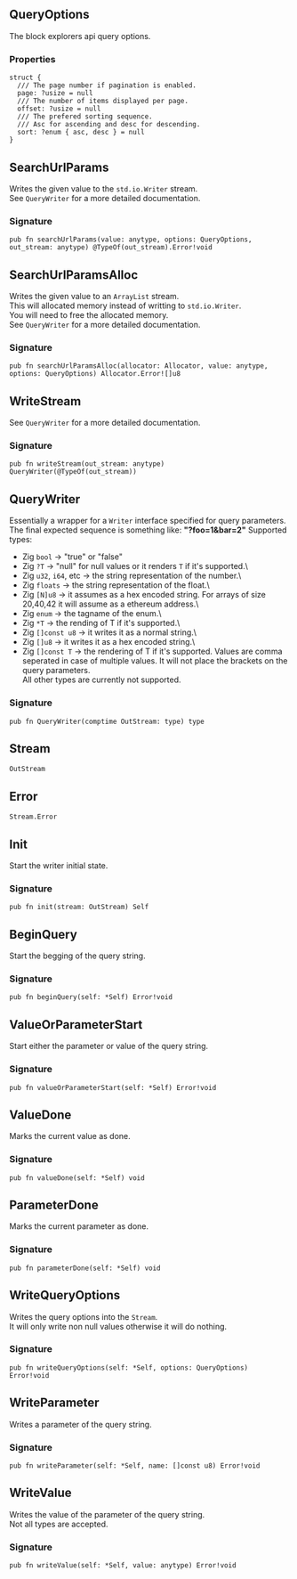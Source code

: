 ## QueryOptions

The block explorers api query options.

### Properties

```zig
struct {
  /// The page number if pagination is enabled.
  page: ?usize = null
  /// The number of items displayed per page.
  offset: ?usize = null
  /// The prefered sorting sequence.
  /// Asc for ascending and desc for descending.
  sort: ?enum { asc, desc } = null
}
```

## SearchUrlParams
Writes the given value to the `std.io.Writer` stream.\
See `QueryWriter` for a more detailed documentation.

### Signature

```zig
pub fn searchUrlParams(value: anytype, options: QueryOptions, out_stream: anytype) @TypeOf(out_stream).Error!void
```

## SearchUrlParamsAlloc
Writes the given value to an `ArrayList` stream.\
This will allocated memory instead of writting to `std.io.Writer`.\
You will need to free the allocated memory.\
See `QueryWriter` for a more detailed documentation.

### Signature

```zig
pub fn searchUrlParamsAlloc(allocator: Allocator, value: anytype, options: QueryOptions) Allocator.Error![]u8
```

## WriteStream
See `QueryWriter` for a more detailed documentation.

### Signature

```zig
pub fn writeStream(out_stream: anytype) QueryWriter(@TypeOf(out_stream))
```

## QueryWriter
Essentially a wrapper for a `Writer` interface
specified for query parameters.\
The final expected sequence is something like: **"?foo=1&bar=2"**
Supported types:
  * Zig `bool` -> "true" or "false"
  * Zig `?T` -> "null" for null values or it renders `T` if it's supported.\
  * Zig `u32`, `i64`, etc -> the string representation of the number.\
  * Zig `floats` -> the string representation of the float.\
  * Zig `[N]u8` -> it assumes as a hex encoded string. For arrays of size 20,40,42 it will assume as a ethereum address.\
  * Zig `enum` -> the tagname of the enum.\
  * Zig `*T` -> the rending of T if it's supported.\
  * Zig `[]const u8` -> it writes it as a normal string.\
  * Zig `[]u8` -> it writes it as a hex encoded string.\
  * Zig `[]const T` -> the rendering of T if it's supported. Values are comma seperated in case
  of multiple values. It will not place the brackets on the query parameters.\
All other types are currently not supported.

### Signature

```zig
pub fn QueryWriter(comptime OutStream: type) type
```

## Stream

```zig
OutStream
```

## Error

```zig
Stream.Error
```

## Init
Start the writer initial state.

### Signature

```zig
pub fn init(stream: OutStream) Self
```

## BeginQuery
Start the begging of the query string.

### Signature

```zig
pub fn beginQuery(self: *Self) Error!void
```

## ValueOrParameterStart
Start either the parameter or value of the query string.

### Signature

```zig
pub fn valueOrParameterStart(self: *Self) Error!void
```

## ValueDone
Marks the current value as done.

### Signature

```zig
pub fn valueDone(self: *Self) void
```

## ParameterDone
Marks the current parameter as done.

### Signature

```zig
pub fn parameterDone(self: *Self) void
```

## WriteQueryOptions
Writes the query options into the `Stream`.\
It will only write non null values otherwise it will do nothing.

### Signature

```zig
pub fn writeQueryOptions(self: *Self, options: QueryOptions) Error!void
```

## WriteParameter
Writes a parameter of the query string.

### Signature

```zig
pub fn writeParameter(self: *Self, name: []const u8) Error!void
```

## WriteValue
Writes the value of the parameter of the query string.\
Not all types are accepted.

### Signature

```zig
pub fn writeValue(self: *Self, value: anytype) Error!void
```

